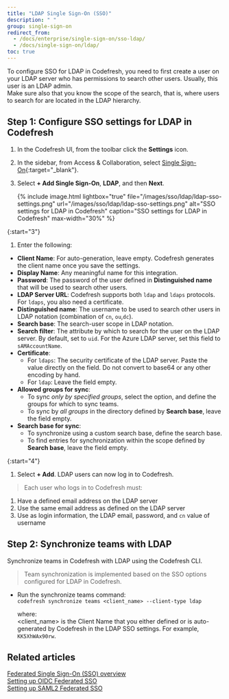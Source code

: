 ```yaml
---
title: "LDAP Single Sign-On (SSO)"
description: " "
group: single-sign-on
redirect_from:
  - /docs/enterprise/single-sign-on/sso-ldap/
  - /docs/single-sign-on/ldap/
toc: true
---
```


To configure SSO for LDAP in Codefresh, you need to first create a user on your LDAP server who has permissions to search other users. Usually,
this user is an LDAP admin.  
Make sure also that you know the scope of the search, that is, where users to search for are located in the LDAP hierarchy.

## Step 1: Configure SSO settings for LDAP in Codefresh
1. In the Codefresh UI, from the toolbar click the **Settings** icon.
1. In the sidebar, from Access & Collaboration, select [Single Sign-On](https://g.codefresh.io/2.0/account-settings/single-sign-on){:target="\_blank"}.
1. Select **+ Add Single Sign-On**, **LDAP**, and then **Next**.

   {% include image.html 
  lightbox="true" 
  file="/images/sso/ldap/ldap-sso-settings.png" 
  url="/images/sso/ldap/ldap-sso-settings.png"
  alt="SSO settings for LDAP in Codefresh"
  caption="SSO settings for LDAP in Codefresh"
  max-width="30%"
  %} 

{:start="3"}
1. Enter the following:
  * **Client Name**: For auto-generation, leave empty. Codefresh generates the client name once you save the settings.
  * **Display Name**: Any meaningful name for this integration.
  * **Password**: The password of the user defined in **Distinguished name** that will be used to search other users.
  * **LDAP Server URL**: Codefresh supports both `ldap` and `ldaps` protocols. For `ldaps`, you also need a certificate.
  * **Distinguished name**: The username to be used to search other users in LDAP notation (combination of `cn`, `ou`,`dc`).
  * **Search base**: The search-user scope in LDAP notation.
  * **Search filter**: The attribute by which to search for the user on the LDAP server. By default, set to `uid`. For the Azure LDAP server, set this field to `sAMAccountName`.
  * **Certificate**: 
      * For `ldaps`: The security certificate of the LDAP server. Paste the value directly on the field. Do not convert to base64 or any other encoding by hand.  
      * For `ldap`: Leave the field empty.
  * **Allowed groups for sync**:   
      * To sync _only by specified groups_, select the option, and define the groups for which to sync teams. 
      * To sync by _all groups_ in the directory defined by **Search base**, leave the field empty. 
  * **Search base for sync**: 
      * To synchronize using a custom search base, define the search base. 
      * To find entries for synchronization within the scope defined by **Search base**, leave the field empty. 

{:start="4"} 
1. Select **+ Add**. LDAP users can now log in to Codefresh.

>Each user who logs in to Codefresh must:
  1. Have a defined email address on the LDAP server
  1. Use the same email address as defined on the LDAP server
  1. Use as login information, the LDAP email, password, and `cn` value of username

## Step 2: Synchronize teams with LDAP 
Synchronize teams in Codefresh with LDAP using the Codefresh CLI.

>Team synchronization is implemented based on the SSO options configured for LDAP in Codefresh. 

* Run the synchronize teams command:  
  `codefresh synchronize teams <client_name> --client-type ldap`  

  where:  
  <client_name> is the Client Name that you either defined or is auto-generated by Codefresh in the LDAP SSO settings. For example, `KK5XhWAx90rw`.



## Related articles
[Federated Single Sign-On (SSO) overview]({{site.baseurl}}/docs/administration/single-sign-on/)  
[Setting up OIDC Federated SSO]({{site.baseurl}}/docs/administration/single-sign-on/oidc)   
[Setting up SAML2 Federated SSO]({{site.baseurl}}/docs/administration/single-sign-on/saml)  
